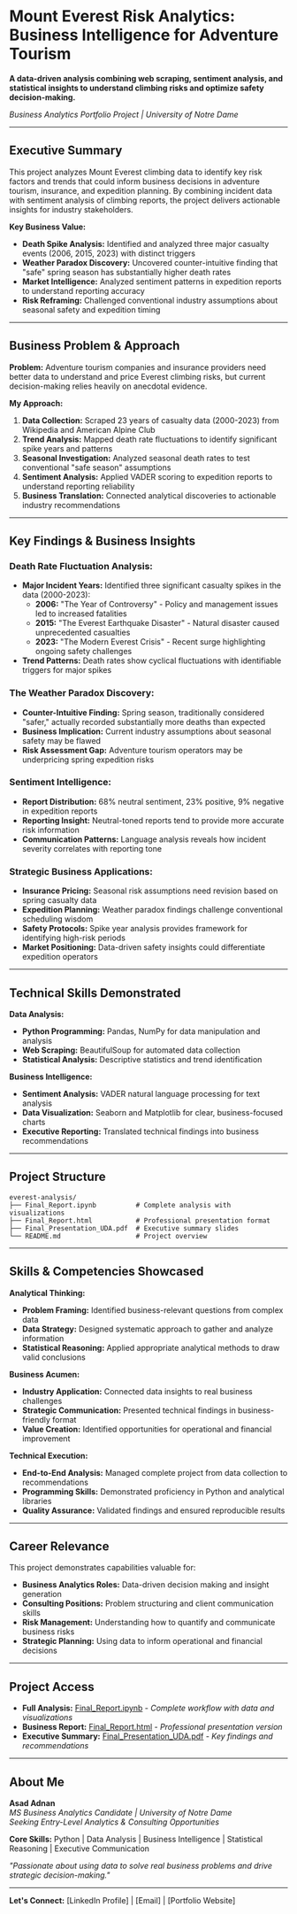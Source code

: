 # Mount Everest Risk Analytics: Business Intelligence for Adventure Tourism

**A data-driven analysis combining web scraping, sentiment analysis, and statistical insights to understand climbing risks and optimize safety decision-making.**

*Business Analytics Portfolio Project | University of Notre Dame*

---

## **Executive Summary**

This project analyzes Mount Everest climbing data to identify key risk factors and trends that could inform business decisions in adventure tourism, insurance, and expedition planning. By combining incident data with sentiment analysis of climbing reports, the project delivers actionable insights for industry stakeholders.

**Key Business Value:**
- **Death Spike Analysis:** Identified and analyzed three major casualty events (2006, 2015, 2023) with distinct triggers
- **Weather Paradox Discovery:** Uncovered counter-intuitive finding that "safe" spring season has substantially higher death rates
- **Market Intelligence:** Analyzed sentiment patterns in expedition reports to understand reporting accuracy
- **Risk Reframing:** Challenged conventional industry assumptions about seasonal safety and expedition timing

---

## **Business Problem & Approach**

**Problem:** Adventure tourism companies and insurance providers need better data to understand and price Everest climbing risks, but current decision-making relies heavily on anecdotal evidence.

**My Approach:**
1. **Data Collection:** Scraped 23 years of casualty data (2000-2023) from Wikipedia and American Alpine Club
2. **Trend Analysis:** Mapped death rate fluctuations to identify significant spike years and patterns
3. **Seasonal Investigation:** Analyzed seasonal death rates to test conventional "safe season" assumptions
4. **Sentiment Analysis:** Applied VADER scoring to expedition reports to understand reporting reliability
5. **Business Translation:** Connected analytical discoveries to actionable industry recommendations

---

## **Key Findings & Business Insights**

### **Death Rate Fluctuation Analysis:**
- **Major Incident Years:** Identified three significant casualty spikes in the data (2000-2023):
  - **2006:** "The Year of Controversy" - Policy and management issues led to increased fatalities
  - **2015:** "The Everest Earthquake Disaster" - Natural disaster caused unprecedented casualties  
  - **2023:** "The Modern Everest Crisis" - Recent surge highlighting ongoing safety challenges
- **Trend Patterns:** Death rates show cyclical fluctuations with identifiable triggers for major spikes

### **The Weather Paradox Discovery:**
- **Counter-Intuitive Finding:** Spring season, traditionally considered "safer," actually recorded substantially more deaths than expected
- **Business Implication:** Current industry assumptions about seasonal safety may be flawed
- **Risk Assessment Gap:** Adventure tourism operators may be underpricing spring expedition risks

### **Sentiment Intelligence:**
- **Report Distribution:** 68% neutral sentiment, 23% positive, 9% negative in expedition reports
- **Reporting Insight:** Neutral-toned reports tend to provide more accurate risk information
- **Communication Patterns:** Language analysis reveals how incident severity correlates with reporting tone

### **Strategic Business Applications:**
- **Insurance Pricing:** Seasonal risk assumptions need revision based on spring casualty data
- **Expedition Planning:** Weather paradox findings challenge conventional scheduling wisdom
- **Safety Protocols:** Spike year analysis provides framework for identifying high-risk periods
- **Market Positioning:** Data-driven safety insights could differentiate expedition operators

---

## **Technical Skills Demonstrated**

**Data Analysis:**
- **Python Programming:** Pandas, NumPy for data manipulation and analysis
- **Web Scraping:** BeautifulSoup for automated data collection
- **Statistical Analysis:** Descriptive statistics and trend identification

**Business Intelligence:**
- **Sentiment Analysis:** VADER natural language processing for text analysis
- **Data Visualization:** Seaborn and Matplotlib for clear, business-focused charts
- **Executive Reporting:** Translated technical findings into business recommendations

---

## **Project Structure**

```
everest-analysis/
├── Final_Report.ipynb          # Complete analysis with visualizations
├── Final_Report.html           # Professional presentation format
├── Final_Presentation_UDA.pdf  # Executive summary slides
└── README.md                   # Project overview
```

---

## **Skills & Competencies Showcased**

**Analytical Thinking:**
- **Problem Framing:** Identified business-relevant questions from complex data
- **Data Strategy:** Designed systematic approach to gather and analyze information
- **Statistical Reasoning:** Applied appropriate analytical methods to draw valid conclusions

**Business Acumen:**
- **Industry Application:** Connected data insights to real business challenges
- **Strategic Communication:** Presented technical findings in business-friendly format
- **Value Creation:** Identified opportunities for operational and financial improvement

**Technical Execution:**
- **End-to-End Analysis:** Managed complete project from data collection to recommendations
- **Programming Skills:** Demonstrated proficiency in Python and analytical libraries
- **Quality Assurance:** Validated findings and ensured reproducible results

---

## **Career Relevance**

This project demonstrates capabilities valuable for:
- **Business Analytics Roles:** Data-driven decision making and insight generation
- **Consulting Positions:** Problem structuring and client communication skills
- **Risk Management:** Understanding how to quantify and communicate business risks
- **Strategic Planning:** Using data to inform operational and financial decisions

---

## **Project Access**

- **Full Analysis:** [Final_Report.ipynb](Final_Report.ipynb) - *Complete workflow with data and visualizations*
- **Business Report:** [Final_Report.html](Final_Report.html) - *Professional presentation version*
- **Executive Summary:** [Final_Presentation_UDA.pdf](Final_Presentation_UDA.pdf) - *Key findings and recommendations*

---

## **About Me**

**Asad Adnan**  
*MS Business Analytics Candidate | University of Notre Dame*  
*Seeking Entry-Level Analytics & Consulting Opportunities*

**Core Skills:** Python | Data Analysis | Business Intelligence | Statistical Reasoning | Executive Communication

*"Passionate about using data to solve real business problems and drive strategic decision-making."*

---

**Let's Connect:** [LinkedIn Profile] | [Email] | [Portfolio Website]


